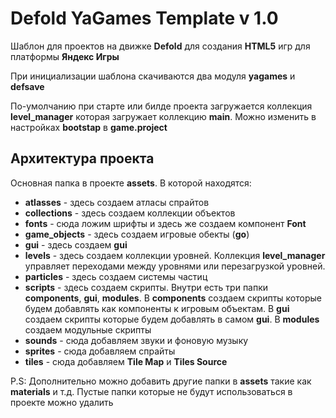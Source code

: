 # Defold YaGames Template v 1.0

Шаблон для проектов на движке **Defold** для создания **HTML5** игр для платформы **Яндекс Игры**

При инициализации шаблона скачиваются два модуля **yagames** и **defsave**

По-умолчанию при старте или билде проекта загружается коллекция **level_manager** которая загружает коллекцию **main**. Можно изменить в настройках **bootstap** в **game.project**

## Архитектура проекта

Основная папка в проекте **assets**. В которой находятся:

- **atlasses** - здесь создаем атласы спрайтов
- **collections** - здесь создаем коллекции объектов
- **fonts** - сюда ложим шрифты и здесь же создаем компонент **Font**
- **game_objects** - здесь создаем игровые обекты (**go**)
- **gui** - здесь создаем **gui**
- **levels** - здесь создаем коллекции уровней. Коллекция **level_manager** управляет переходами между уровнями или перезагрузкой уровней.
- **particles** - здесь создаем системы частиц
- **scripts** - здесь создаем скрипты. Внутри есть три папки **components**, **gui**, **modules**. В **components** создаем скрипты которые будем добавлять как компоненты к игровым объектам. В **gui** создаем скрипты которые будем добавлять в самом **gui**. В **modules** создаем модульные скрипты
- **sounds** - сюда добавляем звуки и фоновую музыку
- **sprites** - сюда добавляем спрайты
- **tiles** - сюда добавляем **Tile Map** и **Tiles Source**

P.S: Дополнительно можно добавить другие папки в **assets** такие как **materials** и т.д. Пустые папки которые не будут использоваться в проекте можно удалить

